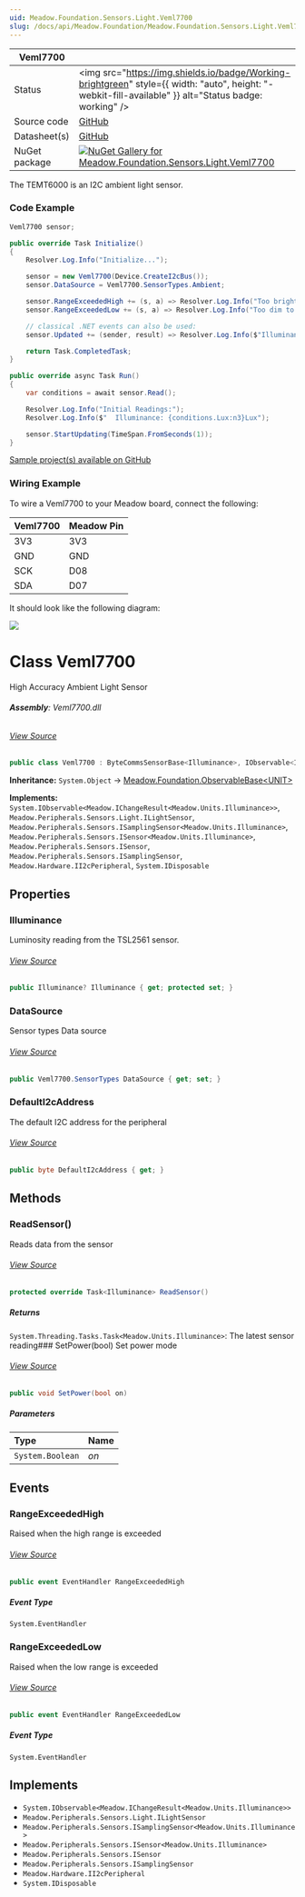 ```yaml
---
uid: Meadow.Foundation.Sensors.Light.Veml7700
slug: /docs/api/Meadow.Foundation/Meadow.Foundation.Sensors.Light.Veml7700
---
```


| Veml7700 | |
|--------|--------|
| Status | <img src="https://img.shields.io/badge/Working-brightgreen" style={{ width: "auto", height: "-webkit-fill-available" }} alt="Status badge: working" /> |
| Source code | [GitHub](https://github.com/WildernessLabs/Meadow.Foundation/tree/main/Source/Meadow.Foundation.Peripherals/Sensors.Light.Veml7700) |
| Datasheet(s) | [GitHub](https://github.com/WildernessLabs/Meadow.Foundation/tree/main/Source/Meadow.Foundation.Peripherals/Sensors.Light.Veml7700/Datasheet) |
| NuGet package | <a href="https://www.nuget.org/packages/Meadow.Foundation.Sensors.Light.Veml7700/" target="_blank"><img src="https://img.shields.io/nuget/v/Meadow.Foundation.Sensors.Light.Veml7700.svg?label=Meadow.Foundation.Sensors.Light.Veml7700" alt="NuGet Gallery for Meadow.Foundation.Sensors.Light.Veml7700" /></a> |

The TEMT6000 is an I2C ambient light sensor.

### Code Example

```csharp
Veml7700 sensor;

public override Task Initialize()
{
    Resolver.Log.Info("Initialize...");

    sensor = new Veml7700(Device.CreateI2cBus());
    sensor.DataSource = Veml7700.SensorTypes.Ambient;

    sensor.RangeExceededHigh += (s, a) => Resolver.Log.Info("Too bright to measure");
    sensor.RangeExceededLow += (s, a) => Resolver.Log.Info("Too dim to measure");

    // classical .NET events can also be used:
    sensor.Updated += (sender, result) => Resolver.Log.Info($"Illuminance: {result.New.Lux:n3}Lux");

    return Task.CompletedTask;
}

public override async Task Run()
{
    var conditions = await sensor.Read();

    Resolver.Log.Info("Initial Readings:");
    Resolver.Log.Info($"  Illuminance: {conditions.Lux:n3}Lux");

    sensor.StartUpdating(TimeSpan.FromSeconds(1));
}

```

[Sample project(s) available on GitHub](https://github.com/WildernessLabs/Meadow.Foundation/tree/main/Source/Meadow.Foundation.Peripherals/Sensors.Light.Veml7700/Samples/Veml7700_Sample)

### Wiring Example

To wire a Veml7700 to your Meadow board, connect the following:

| Veml7700 | Meadow Pin  |
|----------|-------------|
| 3V3      | 3V3         |
| GND      | GND         |
| SCK      | D08         |
| SDA      | D07         |

It should look like the following diagram:

<img src="/API_Assets/Meadow.Foundation.Sensors.Light.Veml7700/Veml7700_Fritzing.png" />





# Class Veml7700
High Accuracy Ambient Light Sensor

###### **Assembly**: Veml7700.dll
###### [View Source](https://github.com/WildernessLabs/Meadow.Foundation/blob/main/Source/Meadow.Foundation.Peripherals/Sensors.Light.Veml7700/Driver/Veml7700.SensorTypes.cs#L3)
```csharp title="Declaration"
public class Veml7700 : ByteCommsSensorBase<Illuminance>, IObservable<IChangeResult<Illuminance>>, ILightSensor, ISamplingSensor<Illuminance>, ISensor<Illuminance>, ISensor, ISamplingSensor, II2cPeripheral, IDisposable
```
**Inheritance:** `System.Object` -> [Meadow.Foundation.ObservableBase&lt;UNIT&gt;](../ByteCommsSensorBase`UNIT`)

**Implements:**  
`System.IObservable<Meadow.IChangeResult<Meadow.Units.Illuminance>>`, `Meadow.Peripherals.Sensors.Light.ILightSensor`, `Meadow.Peripherals.Sensors.ISamplingSensor<Meadow.Units.Illuminance>`, `Meadow.Peripherals.Sensors.ISensor<Meadow.Units.Illuminance>`, `Meadow.Peripherals.Sensors.ISensor`, `Meadow.Peripherals.Sensors.ISamplingSensor`, `Meadow.Hardware.II2cPeripheral`, `System.IDisposable`

## Properties
### Illuminance
Luminosity reading from the TSL2561 sensor.
###### [View Source](https://github.com/WildernessLabs/Meadow.Foundation/blob/main/Source/Meadow.Foundation.Peripherals/Sensors.Light.Veml7700/Driver/Veml7700.cs#L30)
```csharp title="Declaration"
public Illuminance? Illuminance { get; protected set; }
```
### DataSource
Sensor types Data source
###### [View Source](https://github.com/WildernessLabs/Meadow.Foundation/blob/main/Source/Meadow.Foundation.Peripherals/Sensors.Light.Veml7700/Driver/Veml7700.cs#L35)
```csharp title="Declaration"
public Veml7700.SensorTypes DataSource { get; set; }
```
### DefaultI2cAddress
The default I2C address for the peripheral
###### [View Source](https://github.com/WildernessLabs/Meadow.Foundation/blob/main/Source/Meadow.Foundation.Peripherals/Sensors.Light.Veml7700/Driver/Veml7700.cs#L43)
```csharp title="Declaration"
public byte DefaultI2cAddress { get; }
```
## Methods
### ReadSensor()
Reads data from the sensor
###### [View Source](https://github.com/WildernessLabs/Meadow.Foundation/blob/main/Source/Meadow.Foundation.Peripherals/Sensors.Light.Veml7700/Driver/Veml7700.cs#L63)
```csharp title="Declaration"
protected override Task<Illuminance> ReadSensor()
```

##### Returns

`System.Threading.Tasks.Task<Meadow.Units.Illuminance>`: The latest sensor reading### SetPower(bool)
Set power mode
###### [View Source](https://github.com/WildernessLabs/Meadow.Foundation/blob/main/Source/Meadow.Foundation.Peripherals/Sensors.Light.Veml7700/Driver/Veml7700.cs#L175)
```csharp title="Declaration"
public void SetPower(bool on)
```

##### Parameters

| Type | Name |
|:--- |:--- |
| `System.Boolean` | *on* |

## Events
### RangeExceededHigh
Raised when the high range is exceeded
###### [View Source](https://github.com/WildernessLabs/Meadow.Foundation/blob/main/Source/Meadow.Foundation.Peripherals/Sensors.Light.Veml7700/Driver/Veml7700.cs#L18)
```csharp title="Declaration"
public event EventHandler RangeExceededHigh
```
##### Event Type
`System.EventHandler`
### RangeExceededLow
Raised when the low range is exceeded
###### [View Source](https://github.com/WildernessLabs/Meadow.Foundation/blob/main/Source/Meadow.Foundation.Peripherals/Sensors.Light.Veml7700/Driver/Veml7700.cs#L23)
```csharp title="Declaration"
public event EventHandler RangeExceededLow
```
##### Event Type
`System.EventHandler`

## Implements

* `System.IObservable<Meadow.IChangeResult<Meadow.Units.Illuminance>>`
* `Meadow.Peripherals.Sensors.Light.ILightSensor`
* `Meadow.Peripherals.Sensors.ISamplingSensor<Meadow.Units.Illuminance>`
* `Meadow.Peripherals.Sensors.ISensor<Meadow.Units.Illuminance>`
* `Meadow.Peripherals.Sensors.ISensor`
* `Meadow.Peripherals.Sensors.ISamplingSensor`
* `Meadow.Hardware.II2cPeripheral`
* `System.IDisposable`
